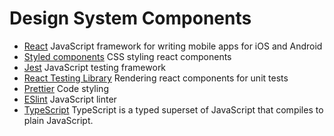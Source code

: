 # Design System Components

- [React](https://reactnative.dev/) JavaScript framework for writing mobile apps for iOS and Android
- [Styled components](https://styled-components.com/) CSS styling react components
- [Jest](http://jestjs.io/) JavaScript testing framework
- [React Testing Library](https://testing-library.com/docs/react-testing-library/intro) Rendering react components for unit tests
- [Prettier](https://prettier.io) Code styling
- [ESlint](https://eslint.org) JavaScript linter
- [TypeScript](https://www.typescriptlang.org/) TypeScript is a typed superset of JavaScript that compiles to plain JavaScript.
